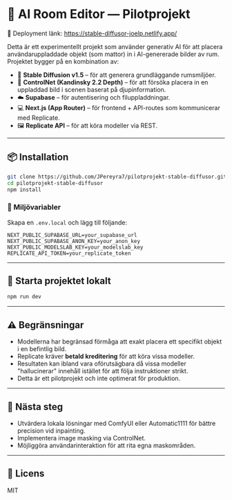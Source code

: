 
# 🧠 AI Room Editor — Pilotprojekt

🚀 Deployment länk: https://stable-diffusor-joelp.netlify.app/

Detta är ett experimentellt projekt som använder generativ AI för att placera användaruppladdade objekt (som mattor) in i AI-genererade bilder av rum. Projektet bygger på en kombination av:

- 🧱 **Stable Diffusion v1.5** – för att generera grundläggande rumsmiljöer.
- 🧠 **ControlNet (Kandinsky 2.2 Depth)** – för att försöka placera in en uppladdad bild i scenen baserat på djupinformation.
- ☁️ **Supabase** – för autentisering och filuppladdningar.
- 💻 **Next.js (App Router)** – för frontend + API-routes som kommunicerar med Replicate.
- 🖼️ **Replicate API** – för att köra modeller via REST.

---

## 📦 Installation

```bash
git clone https://github.com/JPereyra7/pilotprojekt-stable-diffusor.git
cd pilotprojekt-stable-diffusor
npm install
```

### 🔐 Miljövariabler

Skapa en `.env.local` och lägg till följande:

```env
NEXT_PUBLIC_SUPABASE_URL=your_supabase_url
NEXT_PUBLIC_SUPABASE_ANON_KEY=your_anon_key
NEXT_PUBLIC_MODELSLAB_KEY=your_modelslab_key
REPLICATE_API_TOKEN=your_replicate_token
```

---

## 🚀 Starta projektet lokalt

```bash
npm run dev
```

---

## ⚠️ Begränsningar

- Modellerna har begränsad förmåga att exakt placera ett specifikt objekt i en befintlig bild.
- Replicate kräver **betald kreditering** för att köra vissa modeller.
- Resultaten kan ibland vara oförutsägbara då vissa modeller "hallucinerar" innehåll istället för att följa instruktioner strikt.
- Detta är ett pilotprojekt och inte optimerat för produktion.

---

## 🔮 Nästa steg

- Utvärdera lokala lösningar med ComfyUI eller Automatic1111 för bättre precision vid inpainting.
- Implementera image masking via ControlNet.
- Möjliggöra användarinteraktion för att rita egna maskområden.

---

## 📄 Licens

MIT
